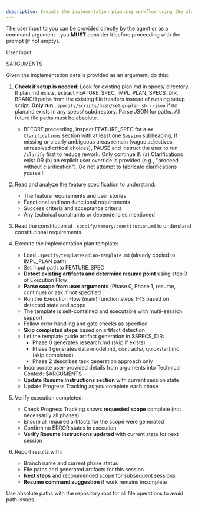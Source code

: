 ```yaml
---
description: Execute the implementation planning workflow using the plan template to generate design artifacts.
---
```


The user input to you can be provided directly by the agent or as a command argument - you **MUST** consider it before proceeding with the prompt (if not empty).

User input:

$ARGUMENTS

Given the implementation details provided as an argument, do this:

1. **Check if setup is needed**: Look for existing plan.md in specs/ directory. If plan.md exists, extract FEATURE_SPEC, IMPL_PLAN, SPECS_DIR, BRANCH paths from the existing file headers instead of running setup script. **Only run** `.specify/scripts/bash/setup-plan.sh --json` if no plan.md exists in any specs/ subdirectory. Parse JSON for paths. All future file paths must be absolute.
   - BEFORE proceeding, inspect FEATURE_SPEC for a `## Clarifications` section with at least one `Session` subheading. If missing or clearly ambiguous areas remain (vague adjectives, unresolved critical choices), PAUSE and instruct the user to run `/clarify` first to reduce rework. Only continue if: (a) Clarifications exist OR (b) an explicit user override is provided (e.g., "proceed without clarification"). Do not attempt to fabricate clarifications yourself.
2. Read and analyze the feature specification to understand:
   - The feature requirements and user stories
   - Functional and non-functional requirements
   - Success criteria and acceptance criteria
   - Any technical constraints or dependencies mentioned

3. Read the constitution at `.specify/memory/constitution.md` to understand constitutional requirements.

4. Execute the implementation plan template:
   - Load `.specify/templates/plan-template.md` (already copied to IMPL_PLAN path)
   - Set Input path to FEATURE_SPEC
   - **Detect existing artifacts and determine resume point** using step 3 of Execution Flow
   - **Parse scope from user arguments** (Phase 0, Phase 1, resume, continue) or ask if not specified
   - Run the Execution Flow (main) function steps 1-13 based on detected state and scope
   - The template is self-contained and executable with multi-session support
   - Follow error handling and gate checks as specified
   - **Skip completed steps** based on artifact detection
   - Let the template guide artifact generation in $SPECS_DIR:
     - Phase 0 generates research.md (skip if exists)
     - Phase 1 generates data-model.md, contracts/, quickstart.md (skip completed)
     - Phase 2 describes task generation approach only
   - Incorporate user-provided details from arguments into Technical Context: $ARGUMENTS
   - **Update Resume Instructions section** with current session state
   - Update Progress Tracking as you complete each phase

5. Verify execution completed:
   - Check Progress Tracking shows **requested scope** complete (not necessarily all phases)
   - Ensure all required artifacts for the scope were generated
   - Confirm no ERROR states in execution
   - **Verify Resume Instructions updated** with current state for next session

6. Report results with:
   - Branch name and current phase status
   - File paths and generated artifacts for this session
   - **Next steps** and recommended scope for subsequent sessions
   - **Resume command suggestion** if work remains incomplete

Use absolute paths with the repository root for all file operations to avoid path issues.

